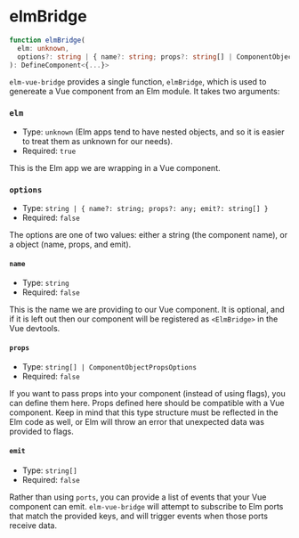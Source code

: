 # elmBridge

```ts
function elmBridge(
  elm: unknown, 
  options?: string | { name?: string; props?: string[] | ComponentObjectPropsOptions; emit?: string[] }
): DefineComponent<{...}>
```

`elm-vue-bridge` provides a single function, `elmBridge`, which is used to genereate a Vue component from an Elm module. It takes two arguments:

### `elm`

- Type: `unknown` (Elm apps tend to have nested objects, and so it is easier to treat them as unknown for our needs).
- Required: `true`

This is the Elm app we are wrapping in a Vue component.

### `options`

- Type: `string | { name?: string; props?: any; emit?: string[] }`
- Required: `false`

The options are one of two values: either a string (the component name), or a object (name, props, and emit).

#### `name`

- Type: `string`
- Required: `false`

This is the name we are providing to our Vue component. It is optional, and if it is left out then our component will be registered as `<ElmBridge>` in the Vue devtools.

#### `props`

- Type: `string[] | ComponentObjectPropsOptions`
- Required: `false`

If you want to pass props into your component (instead of using flags), you can define them here. Props defined here should be compatible with a Vue component. Keep in mind that this type structure must be reflected in the Elm code as well, or Elm will throw an error that unexpected data was provided to flags.

#### `emit`

- Type: `string[]`
- Required: `false`

Rather than using `ports`, you can provide a list of events that your Vue component can emit. `elm-vue-bridge` will attempt to subscribe to Elm ports that match the provided keys, and will trigger events when those ports receive data.